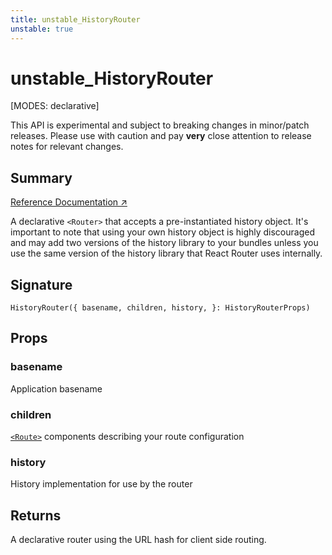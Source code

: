 ```yaml
---
title: unstable_HistoryRouter
unstable: true
---
```


# unstable_HistoryRouter

<!--
⚠️ ⚠️ IMPORTANT ⚠️ ⚠️ 

Thank you for helping improve our documentation!

This file is auto-generated from the JSDoc comments in the source
code, so please edit the JSDoc comments in the file below and this
file will be re-generated once those changes are merged.

https://github.com/remix-run/react-router/blob/main/packages/react-router/lib/dom/lib.tsx#L432
-->

[MODES: declarative]

<docs-warning>This API is experimental and subject to breaking changes in 
minor/patch releases. Please use with caution and pay **very** close attention 
to release notes for relevant changes.</docs-warning>

## Summary

[Reference Documentation ↗](https://api.reactrouter.com/v7/functions/react_router.unstable_HistoryRouter.html)

A declarative `<Router>` that accepts a pre-instantiated history object.
It's important to note that using your own history object is highly discouraged
and may add two versions of the history library to your bundles unless you use
the same version of the history library that React Router uses internally.

## Signature

```tsx
HistoryRouter({ basename, children, history, }: HistoryRouterProps)
```

## Props

### basename

Application basename

### children

[`<Route>`](../components/Route) components describing your route configuration

### history

History implementation for use by the router

## Returns

A declarative router using the URL hash for client side routing.

